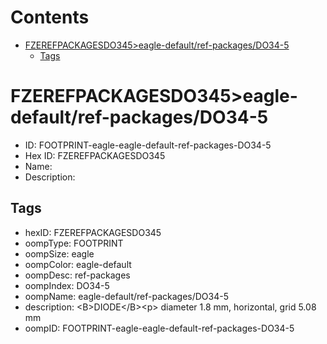 



Contents
========

* [FZEREFPACKAGESDO345>eagle-default/ref-packages/DO34-5](#fzerefpackagesdo345eagle-defaultref-packagesdo34-5)
	* [Tags](#tags)

# FZEREFPACKAGESDO345>eagle-default/ref-packages/DO34-5

- ID: FOOTPRINT-eagle-eagle-default-ref-packages-DO34-5
- Hex ID: FZEREFPACKAGESDO345
- Name: 
- Description: 

## Tags

- hexID: FZEREFPACKAGESDO345
- oompType: FOOTPRINT
- oompSize: eagle
- oompColor: eagle-default
- oompDesc: ref-packages
- oompIndex: DO34-5
- oompName: eagle-default/ref-packages/DO34-5
- description: &lt;B&gt;DIODE&lt;/B&gt;&lt;p&gt;&#xD;
diameter 1.8 mm, horizontal, grid 5.08 mm
- oompID: FOOTPRINT-eagle-eagle-default-ref-packages-DO34-5
